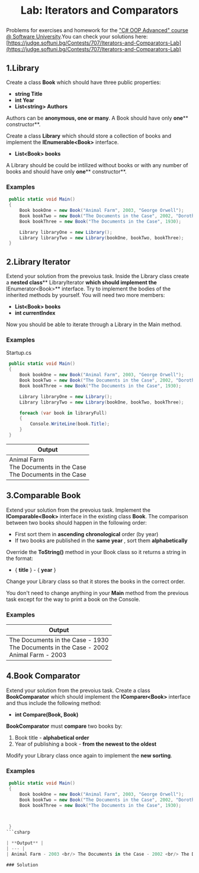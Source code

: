 # <p align="center"> Lab:  Iterators and Comparators </p>

Problems for exercises and homework for the [&quot;C# OOP Advanced&quot; course @ Software University](https://softuni.bg/courses/java-oop-advanced).You can check your solutions here: [https://judge.softuni.bg/Contests/707/Iterators-and-Comparators-Lab](https://judge.softuni.bg/Contests/707/Iterators-and-Comparators-Lab)

## 1.Library

Create a class **Book** which should have three public properties:

- **string Title**
- **int Year**
- **List&lt;string&gt; Authors**

Authors can be **anonymous, one or many**. A Book should have only **one**** constructor**.

Create a class **Library** which should store a collection of books and implement the **IEnumerable&lt;Book&gt;** interface.

- **List&lt;Book&gt; books**

A Library should be could be intilized without books or with any number of books and should have only **one**** constructor**.

### Examples

```csharp
 public static void Main()
 {
     Book bookOne = new Book("Animal Farm", 2003, "George Orwell");
     Book bookTwo = new Book("The Documents in the Case", 2002, "Dorothy Sayers", "Robert Eustace");
     Book bookThree = new Book("The Documents in the Case", 1930);

     Library libraryOne = new Library();
     Library libraryTwo = new Library(bookOne, bookTwo, bookThree); 
 }
```
## 2.Library Iterator

Extend your solution from the prevoius task. Inside the Library class create a **nested class**** LibraryIterator **which should implement the** IEnumerator&lt;Book&gt;** interface. Try to implement the bodies of the inherited methods by yourself. You will need two more members:

- **List&lt;Book&gt; books**
- **int currentIndex**

Now you should be able to iterate through a Library in the Main method.

### Examples

Startup.cs

```csharp
 public static void Main()
 {
     Book bookOne = new Book("Animal Farm", 2003, "George Orwell");
     Book bookTwo = new Book("The Documents in the Case", 2002, "Dorothy Sayers", "Robert Eustace");
     Book bookThree = new Book("The Documents in the Case", 1930);

     Library libraryOne = new Library();
     Library libraryTwo = new Library(bookOne, bookTwo, bookThree); 

     foreach (var book in libraryFull)
     {
         Console.WriteLine(book.Title);
     }
 }
```
| **Output** |
| --- |
| Animal Farm <br/> The Documents in the Case <br/> The Documents in the Case |

## 3.Comparable Book

Extend your solution from the prevoius task. Implement the **IComparable&lt;Book&gt;** interface in the existing class **Book**. The comparison between two books should happen in the following order:

- First sort them in **ascending**  **chronological** order (by year)
- If two books are published in the **same year** , sort them **alphabetically**

Override the **ToString()** method in your Book class so it returns a string in the format:

- { **title** } - { **year** }

Change your Library class so that it stores the books in the correct order.

You don&#39;t need to change anything in your **Main** method from the previous task except for the way to print a book on the Console.

### Examples

| **Output** |
| --- |
| The Documents in the Case - 1930 <br/> The Documents in the Case - 2002 <br/> Animal Farm - 2003 |


## 4.Book Comparator

Extend your solution from the prevoius task. Create a class **BookComparator** which should implement the **IComparer&lt;Book&gt;** interface and thus include the following method:

- **int Compare(Book, Book)**

**BookComparator** must **compare** two books by:

1. Book title - **alphabetical order**
2. Year of publishing a book - **from the newest to the oldest**

Modify your Library class once again to implement the **new sorting**.

### Examples

```csharp
 public static void Main()
 {
     Book bookOne = new Book("Animal Farm", 2003, "George Orwell");
     Book bookTwo = new Book("The Documents in the Case", 2002, "Dorothy Sayers", "Robert Eustace");
     Book bookThree = new Book("The Documents in the Case", 1930);

     

 }
```csharp

| **Output** |
| --- |
| Animal Farm - 2003 <br/> The Documents in the Case - 2002 <br/> The Documents in the Case - 1930 |

### Solution

 